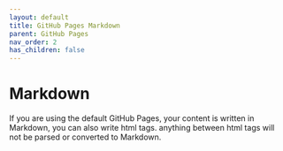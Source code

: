 ```yaml
---
layout: default
title: GitHub Pages Markdown
parent: GitHub Pages
nav_order: 2
has_children: false
---
```


# Markdown

If you are using the default GitHub Pages, your content is written in Markdown, you can also write html tags. anything between html tags will not be parsed or converted to Markdown.

